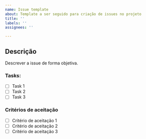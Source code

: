 ```yaml
---
name: Issue template
about: Template a ser seguido para criação de issues no projeto
title: ''
labels: ''
assignees: ''

---
```


## Descrição
Descrever a issue de forma objetiva.

### Tasks: 
- [ ] Task 1
- [ ] Task 2
- [ ] Task 3

### Critérios de aceitação

- [ ] Critério de aceitação 1
- [ ] Critério de aceitação 2
- [ ] Critério de aceitação 3
